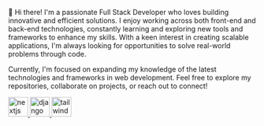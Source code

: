👋 Hi there! I'm a passionate Full Stack Developer who loves building innovative and efficient solutions. I enjoy working across both front-end and back-end technologies, constantly learning and exploring new tools and frameworks to enhance my skills. With a keen interest in creating scalable applications, I'm always looking for opportunities to solve real-world problems through code.

Currently, I'm focused on expanding my knowledge of the latest technologies and frameworks in web development. Feel free to explore my repositories, collaborate on projects, or reach out to connect!

<p align="left"> 
  <a href="https://nextjs.org/" target="_blank" rel="noreferrer"> <img src="https://github.com/Scar1109/skill-icons/blob/main/icons/NextJS-Dark.svg" alt="nextjs" width="40" height="40"/> </a> 
  <a href="https://www.djangoproject.com/" target="_blank" rel="noreferrer"> <img src="https://github.com/Scar1109/skill-icons/blob/main/icons/Django.svg" alt="django" width="40" height="40"/> </a> 
  <a href="https://tailwindcss.com/" target="_blank" rel="noreferrer"> <img src="https://github.com/Scar1109/skill-icons/blob/main/icons/TailwindCSS-Dark.svg" alt="tailwind" width="40" height="40"/> </a> 
</p>
